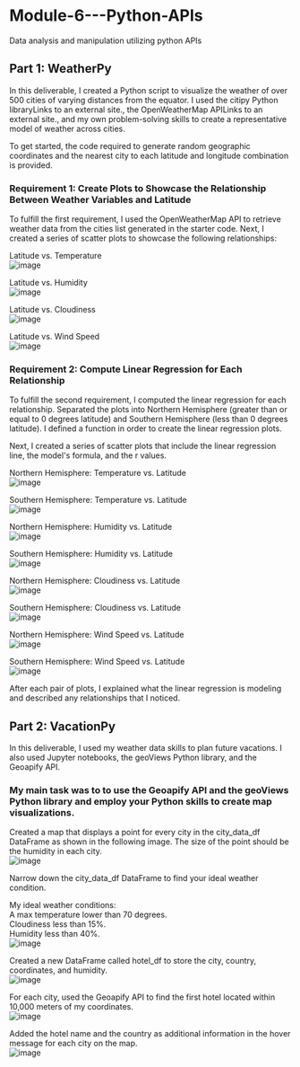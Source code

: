 # Module-6---Python-APIs
Data analysis and manipulation utilizing python APIs

## Part 1: WeatherPy
In this deliverable, I created a Python script to visualize the weather of over 500 cities of varying distances from the equator. I used the citipy Python libraryLinks to an external site., the OpenWeatherMap APILinks to an external site., and my own problem-solving skills to create a representative model of weather across cities.

To get started, the code required to generate random geographic coordinates and the nearest city to each latitude and longitude combination is provided.

### Requirement 1: Create Plots to Showcase the Relationship Between Weather Variables and Latitude
To fulfill the first requirement, I used the OpenWeatherMap API to retrieve weather data from the cities list generated in the starter code. Next, I created a series of scatter plots to showcase the following relationships:

Latitude vs. Temperature  <br />
![image](https://github.com/dclaxto1/Python-API-Challenge/assets/128431134/52c8f828-ff83-4f04-8904-1caa228777c0)

Latitude vs. Humidity<br />
![image](https://github.com/dclaxto1/Python-API-Challenge/assets/128431134/60fd75d4-7666-4359-9a1a-de89fcbf32d6)

Latitude vs. Cloudiness<br />
![image](https://github.com/dclaxto1/Python-API-Challenge/assets/128431134/663e29ea-fca7-47ed-9226-ccd78bd0827b)

Latitude vs. Wind Speed<br />
![image](https://github.com/dclaxto1/Python-API-Challenge/assets/128431134/33421780-3a0d-4006-bd80-4a2f4a70cced)


### Requirement 2: Compute Linear Regression for Each Relationship
To fulfill the second requirement, I computed the linear regression for each relationship. Separated the plots into Northern Hemisphere (greater than or equal to 0 degrees latitude) and Southern Hemisphere (less than 0 degrees latitude). I defined a function in order to create the linear regression plots.

Next, I created a series of scatter plots that include the linear regression line, the model's formula, and the r values.<br />

Northern Hemisphere: Temperature vs. Latitude<br />
![image](https://github.com/dclaxto1/Python-API-Challenge/assets/128431134/3f2543a5-ff1e-46e5-8909-5734aa464e7c)

Southern Hemisphere: Temperature vs. Latitude<br />
![image](https://github.com/dclaxto1/Python-API-Challenge/assets/128431134/76f80924-47f7-4428-8367-626209d35ce4)

Northern Hemisphere: Humidity vs. Latitude<br />
![image](https://github.com/dclaxto1/Python-API-Challenge/assets/128431134/05a68f6d-b324-423c-9a4a-51c358e1ce73)

Southern Hemisphere: Humidity vs. Latitude<br />
![image](https://github.com/dclaxto1/Python-API-Challenge/assets/128431134/58325482-7d72-4d98-a5e0-49af76ce63c9)

Northern Hemisphere: Cloudiness vs. Latitude<br />
![image](https://github.com/dclaxto1/Python-API-Challenge/assets/128431134/469d683b-beda-48cb-90fe-030dfecbaaa9)

Southern Hemisphere: Cloudiness vs. Latitude<br />
![image](https://github.com/dclaxto1/Python-API-Challenge/assets/128431134/d9d8c0d6-2bca-46a3-bcc4-8718fba5bd31)

Northern Hemisphere: Wind Speed vs. Latitude<br />
![image](https://github.com/dclaxto1/Python-API-Challenge/assets/128431134/bfbc066d-9d89-4996-ab15-048503ebf742)

Southern Hemisphere: Wind Speed vs. Latitude<br />
![image](https://github.com/dclaxto1/Python-API-Challenge/assets/128431134/6d07d1f0-63c7-4b0a-9d90-e70f7f01eb97)


After each pair of plots, I explained what the linear regression is modeling and described any relationships that I noticed.


## Part 2: VacationPy
In this deliverable, I used my weather data skills to plan future vacations. I also used Jupyter notebooks, the geoViews Python library, and the Geoapify API.

### My main task was to to use the Geoapify API and the geoViews Python library and employ your Python skills to create map visualizations.


Created a map that displays a point for every city in the city_data_df DataFrame as shown in the following image. The size of the point should be the humidity in each city.<br />
![image](https://github.com/dclaxto1/Python-API-Challenge/assets/128431134/fb609613-ecaf-4d92-b6be-6a2c6b7d5bd5)

Narrow down the city_data_df DataFrame to find your ideal weather condition. <br />

My ideal weather conditions:<br />
A max temperature lower than 70 degrees.<br />
Cloudiness less than 15%.<br />
Humidity less than 40%.<br />
![image](https://github.com/dclaxto1/Python-API-Challenge/assets/128431134/fda5c123-65de-41cf-8046-fa3d33756538)



Created a new DataFrame called hotel_df to store the city, country, coordinates, and humidity.<br />
![image](https://github.com/dclaxto1/Python-API-Challenge/assets/128431134/28989b02-0a9e-410d-92d4-81e9b28cb90a)

For each city, used the Geoapify API to find the first hotel located within 10,000 meters of my coordinates.<br />
![image](https://github.com/dclaxto1/Python-API-Challenge/assets/128431134/1a82b531-c2e3-4092-a178-a5d7be5a540c)

Added the hotel name and the country as additional information in the hover message for each city on the map.<br />
![image](https://github.com/dclaxto1/Python-API-Challenge/assets/128431134/931dac2b-aa35-4d46-bf91-8aa929d2c4a1)
